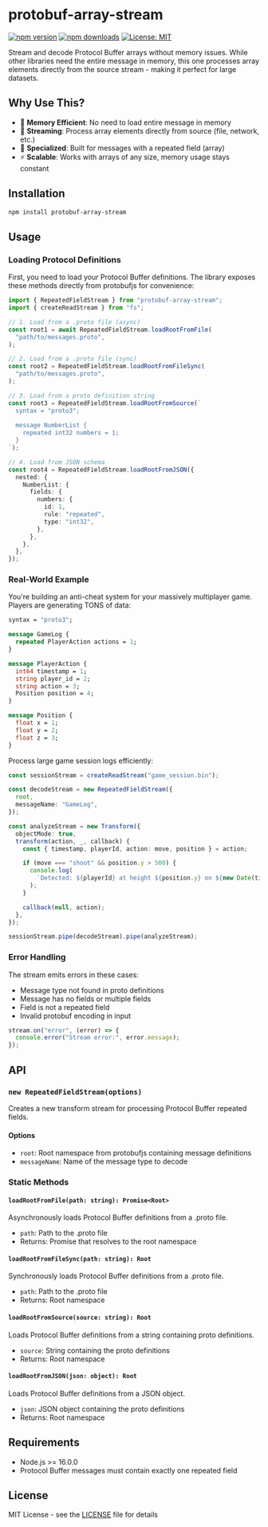 # protobuf-array-stream

[![npm version](https://img.shields.io/npm/v/protobuf-array-stream.svg)](https://www.npmjs.com/package/protobuf-array-stream)
[![npm downloads](https://img.shields.io/npm/dm/protobuf-array-stream.svg)](https://www.npmjs.com/package/protobuf-array-stream)
[![License: MIT](https://img.shields.io/badge/License-MIT-yellow.svg)](https://opensource.org/licenses/MIT)

Stream and decode Protocol Buffer arrays without memory issues. While other libraries need the entire message in memory, this one processes array elements directly from the source stream - making it perfect for large datasets.

## Why Use This?

- 💾 **Memory Efficient**: No need to load entire message in memory
- 🌊 **Streaming**: Process array elements directly from source (file, network, etc.)
- 🎯 **Specialized**: Built for messages with a repeated field (array)
- ⚡ **Scalable**: Works with arrays of any size, memory usage stays constant

## Installation

```bash
npm install protobuf-array-stream
```

## Usage

### Loading Protocol Definitions

First, you need to load your Protocol Buffer definitions. The library exposes these methods directly from protobufjs for convenience:

```typescript
import { RepeatedFieldStream } from "protobuf-array-stream";
import { createReadStream } from "fs";

// 1. Load from a .proto file (async)
const root1 = await RepeatedFieldStream.loadRootFromFile(
  "path/to/messages.proto",
);

// 2. Load from a .proto file (sync)
const root2 = RepeatedFieldStream.loadRootFromFileSync(
  "path/to/messages.proto",
);

// 3. Load from a proto definition string
const root3 = RepeatedFieldStream.loadRootFromSource(`
  syntax = "proto3";
  
  message NumberList {
    repeated int32 numbers = 1;
  }
`);

// 4. Load from JSON schema
const root4 = RepeatedFieldStream.loadRootFromJSON({
  nested: {
    NumberList: {
      fields: {
        numbers: {
          id: 1,
          rule: "repeated",
          type: "int32",
        },
      },
    },
  },
});
```

### Real-World Example

You're building an anti-cheat system for your massively multiplayer game. Players are generating TONS of data:

```protobuf
syntax = "proto3";

message GameLog {
  repeated PlayerAction actions = 1;
}

message PlayerAction {
  int64 timestamp = 1;
  string player_id = 2;
  string action = 3;
  Position position = 4;
}

message Position {
  float x = 1;
  float y = 2;
  float z = 3;
}
```

Process large game session logs efficiently:

```typescript
const sessionStream = createReadStream("game_session.bin");

const decodeStream = new RepeatedFieldStream({
  root,
  messageName: "GameLog",
});

const analyzeStream = new Transform({
  objectMode: true,
  transform(action, _, callback) {
    const { timestamp, playerId, action: move, position } = action;

    if (move === "shoot" && position.y > 500) {
      console.log(
        `Detected: ${playerId} at height ${position.y} on ${new Date(timestamp.toNumber())}`,
      );
    }

    callback(null, action);
  },
});

sessionStream.pipe(decodeStream).pipe(analyzeStream);
```

### Error Handling

The stream emits errors in these cases:

- Message type not found in proto definitions
- Message has no fields or multiple fields
- Field is not a repeated field
- Invalid protobuf encoding in input

```typescript
stream.on("error", (error) => {
  console.error("Stream error:", error.message);
});
```

## API

### `new RepeatedFieldStream(options)`

Creates a new transform stream for processing Protocol Buffer repeated fields.

#### Options

- `root`: Root namespace from protobufjs containing message definitions
- `messageName`: Name of the message type to decode

### Static Methods

#### `loadRootFromFile(path: string): Promise<Root>`

Asynchronously loads Protocol Buffer definitions from a .proto file.

- `path`: Path to the .proto file
- Returns: Promise that resolves to the root namespace

#### `loadRootFromFileSync(path: string): Root`

Synchronously loads Protocol Buffer definitions from a .proto file.

- `path`: Path to the .proto file
- Returns: Root namespace

#### `loadRootFromSource(source: string): Root`

Loads Protocol Buffer definitions from a string containing proto definitions.

- `source`: String containing the proto definitions
- Returns: Root namespace

#### `loadRootFromJSON(json: object): Root`

Loads Protocol Buffer definitions from a JSON object.

- `json`: JSON object containing the proto definitions
- Returns: Root namespace

## Requirements

- Node.js >= 16.0.0
- Protocol Buffer messages must contain exactly one repeated field

## License

MIT License - see the [LICENSE](https://github.com/mochatek/protobuf-array-stream/blob/main/LICENSE) file for details
